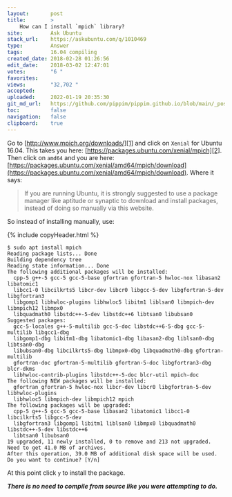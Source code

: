 ```yaml
---
layout:       post
title:        >
    How can I install `mpich` library?
site:         Ask Ubuntu
stack_url:    https://askubuntu.com/q/1010469
type:         Answer
tags:         16.04 compiling
created_date: 2018-02-28 01:26:56
edit_date:    2018-03-02 12:47:01
votes:        "6 "
favorites:    
views:        "32,702 "
accepted:     
uploaded:     2022-01-19 20:35:30
git_md_url:   https://github.com/pippim/pippim.github.io/blob/main/_posts/2018/2018-02-28-How-can-I-install-`mpich`-library^.md
toc:          false
navigation:   false
clipboard:    true
---
```


Go to [http://www.mpich.org/downloads/][1] and click on `Xenial` for Ubuntu 16.04. This takes you here: [https://packages.ubuntu.com/xenial/mpich][2]. Then click on `amd64` and you are here: [https://packages.ubuntu.com/xenial/amd64/mpich/download](https://packages.ubuntu.com/xenial/amd64/mpich/download). Where it says:

> If you are running Ubuntu, it is strongly suggested to use a package  
> manager like aptitude or synaptic to download and install packages,  
> instead of doing so manually via this website.  

So instead of installing manually, use:

{% include copyHeader.html %}
``` 
$ sudo apt install mpich
Reading package lists... Done
Building dependency tree       
Reading state information... Done
The following additional packages will be installed:
  cpp-5 g++-5 gcc-5 gcc-5-base gfortran gfortran-5 hwloc-nox libasan2 libatomic1
  libcc1-0 libcilkrts5 libcr-dev libcr0 libgcc-5-dev libgfortran-5-dev libgfortran3
  libgomp1 libhwloc-plugins libhwloc5 libitm1 liblsan0 libmpich-dev libmpich12 libmpx0
  libquadmath0 libstdc++-5-dev libstdc++6 libtsan0 libubsan0
Suggested packages:
  gcc-5-locales g++-5-multilib gcc-5-doc libstdc++6-5-dbg gcc-5-multilib libgcc1-dbg
  libgomp1-dbg libitm1-dbg libatomic1-dbg libasan2-dbg liblsan0-dbg libtsan0-dbg
  libubsan0-dbg libcilkrts5-dbg libmpx0-dbg libquadmath0-dbg gfortran-multilib
  gfortran-doc gfortran-5-multilib gfortran-5-doc libgfortran3-dbg blcr-dkms
  libhwloc-contrib-plugins libstdc++-5-doc blcr-util mpich-doc
The following NEW packages will be installed:
  gfortran gfortran-5 hwloc-nox libcr-dev libcr0 libgfortran-5-dev libhwloc-plugins
  libhwloc5 libmpich-dev libmpich12 mpich
The following packages will be upgraded:
  cpp-5 g++-5 gcc-5 gcc-5-base libasan2 libatomic1 libcc1-0 libcilkrts5 libgcc-5-dev
  libgfortran3 libgomp1 libitm1 liblsan0 libmpx0 libquadmath0 libstdc++-5-dev libstdc++6
  libtsan0 libubsan0
19 upgraded, 11 newly installed, 0 to remove and 213 not upgraded.
Need to get 41.0 MB of archives.
After this operation, 39.0 MB of additional disk space will be used.
Do you want to continue? [Y/n] 
```

At this point click `y` to install the package. 

***There is no need to compile from source like you were attempting to do.***

  [1]: http://www.mpich.org/downloads/
  [2]: https://packages.ubuntu.com/xenial/mpich
